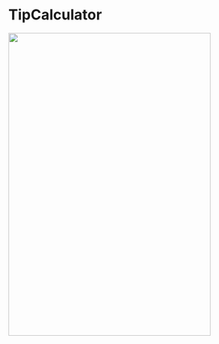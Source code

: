 # TipCalculator
<img src="https://user-images.githubusercontent.com/99315395/174313217-a4a899b7-c6fd-4140-9c84-700b6d328304.png" width="400" height="600">
